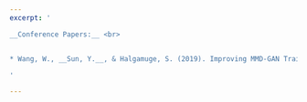 ```yaml
---
excerpt: '

__Conference Papers:__ <br>


* Wang, W., __Sun, Y.__, & Halgamuge, S. (2019). Improving MMD-GAN Training with Repulsive Loss Function. To be presented in International Conference on Learning Representations (ICLR) 2019, New Orleans. [[PDF]](http://yuansuny.github.io/files/Cpaper_MMDGAN.pdf)

'

---
```

